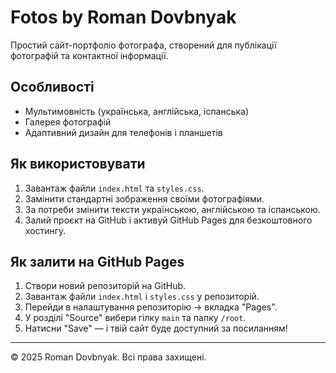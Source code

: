 # Fotos by Roman Dovbnyak

Простий сайт-портфоліо фотографа, створений для публікації фотографій та контактної інформації.

## Особливості

- Мультимовність (українська, англійська, іспанська)
- Галерея фотографій
- Адаптивний дизайн для телефонів і планшетів

## Як використовувати

1. Завантаж файли `index.html` та `styles.css`.
2. Замінити стандартні зображення своїми фотографіями.
3. За потреби змінити тексти українською, англійською та іспанською.
4. Залий проєкт на GitHub і активуй GitHub Pages для безкоштовного хостингу.

## Як залити на GitHub Pages

1. Створи новий репозиторій на GitHub.
2. Завантаж файли `index.html` і `styles.css` у репозиторій.
3. Перейди в налаштування репозиторію → вкладка "Pages".
4. У розділі "Source" вибери гілку `main` та папку `/root`.
5. Натисни "Save" — і твій сайт буде доступний за посиланням!

---

© 2025 Roman Dovbnyak. Всі права захищені.
